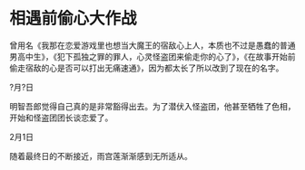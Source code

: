 # 相遇前偷心大作战

曾用名《我那在恋爱游戏里也想当大魔王的宿敌心上人，本质也不过是愚蠢的普通男高中生》，《犯下孤独之罪的罪人，心灵怪盗团来偷走你的心了》，《在故事开始前偷走宿敌的心是否可以打出无痛速通》，因为都太长了所以改到了现在的名字。



?月?日

明智吾郎觉得自己真的是非常豁得出去。为了潜伏入怪盗团，他甚至牺牲了色相，开始和怪盗团团长谈恋爱了。



2月1日

随着最终日的不断接近，雨宫莲渐渐感到无所适从。
